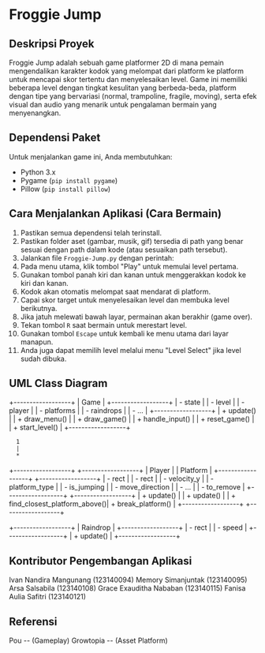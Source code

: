 # Froggie Jump

## Deskripsi Proyek
Froggie Jump adalah sebuah game platformer 2D di mana pemain mengendalikan karakter kodok yang melompat dari platform ke platform untuk mencapai skor tertentu dan menyelesaikan level. Game ini memiliki beberapa level dengan tingkat kesulitan yang berbeda-beda, platform dengan tipe yang bervariasi (normal, trampoline, fragile, moving), serta efek visual dan audio yang menarik untuk pengalaman bermain yang menyenangkan.

## Dependensi Paket
Untuk menjalankan game ini, Anda membutuhkan:
- Python 3.x
- Pygame (`pip install pygame`)
- Pillow (`pip install pillow`)

## Cara Menjalankan Aplikasi (Cara Bermain)
1. Pastikan semua dependensi telah terinstall.
2. Pastikan folder aset (gambar, musik, gif) tersedia di path yang benar sesuai dengan path dalam kode (atau sesuaikan path tersebut).
3. Jalankan file `Froggie-Jump.py` dengan perintah:
4. Pada menu utama, klik tombol "Play" untuk memulai level pertama.
5. Gunakan tombol panah kiri dan kanan untuk menggerakkan kodok ke kiri dan kanan.
6. Kodok akan otomatis melompat saat mendarat di platform.
7. Capai skor target untuk menyelesaikan level dan membuka level berikutnya.
8. Jika jatuh melewati bawah layar, permainan akan berakhir (game over).
9. Tekan tombol `R` saat bermain untuk merestart level.
10. Gunakan tombol `Escape` untuk kembali ke menu utama dari layar manapun.
11. Anda juga dapat memilih level melalui menu "Level Select" jika level sudah dibuka.

## UML Class Diagram
+------------------+
|      Game        |
+------------------+
| - state          |
| - level          |
| - player         |
| - platforms      |
| - raindrops      |
| - ...            |
+------------------+
| + update()       |
| + draw_menu()    |
| + draw_game()    |
| + handle_input() |
| + reset_game()   |
| + start_level()  |
+------------------+

      1
      |
      * 
+------------------+     +------------------+
|     Player       |     |    Platform      |
+------------------+     +------------------+
| - rect           |     | - rect           |
| - velocity_y     |     | - platform_type  |
| - is_jumping     |     | - move_direction |
| - ...            |     | - to_remove      |
+------------------+     +------------------+
| + update()       |     | + update()       |
| + find_closest_platform_above()| + break_platform() |
+------------------+     +------------------+

+------------------+
|    Raindrop      |
+------------------+
| - rect           |
| - speed          |
+------------------+
| + update()       |
+------------------+

## Kontributor Pengembangan Aplikasi
Ivan Nandira Mangunang (123140094)
Memory Simanjuntak (123140095)
Arsa Salsabila (123140108)
Grace Exauditha Nababan (123140115)
Fanisa Aulia Safitri (123140121)

## Referensi
Pou -- (Gameplay)
Growtopia -- (Asset Platform)

